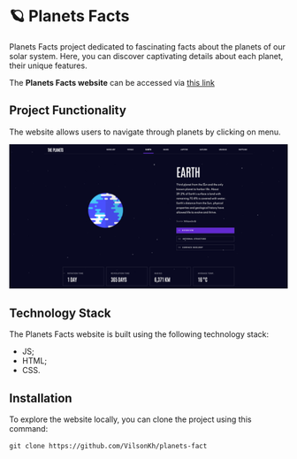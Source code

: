 # 🪐 Planets Facts

Planets Facts project dedicated to fascinating facts about the planets of our solar system. Here, you can discover captivating details about each planet, their unique features.

The **Planets Facts website** can be accessed via [this link](https://vilsonkh.github.io/planets-fact/)

## Project Functionality

The website allows users to navigate through planets by clicking on menu.

<img width="1920" alt="Planets Fact" src="https://github.com/VilsonKh/VilsonKh/blob/main/planets-facts.png">

## Technology Stack

The Planets Facts website is built using the following technology stack:

-   JS;
-   HTML;
-   CSS.

## Installation

To explore the website locally, you can clone the project using this command:

```
git clone https://github.com/VilsonKh/planets-fact
```
